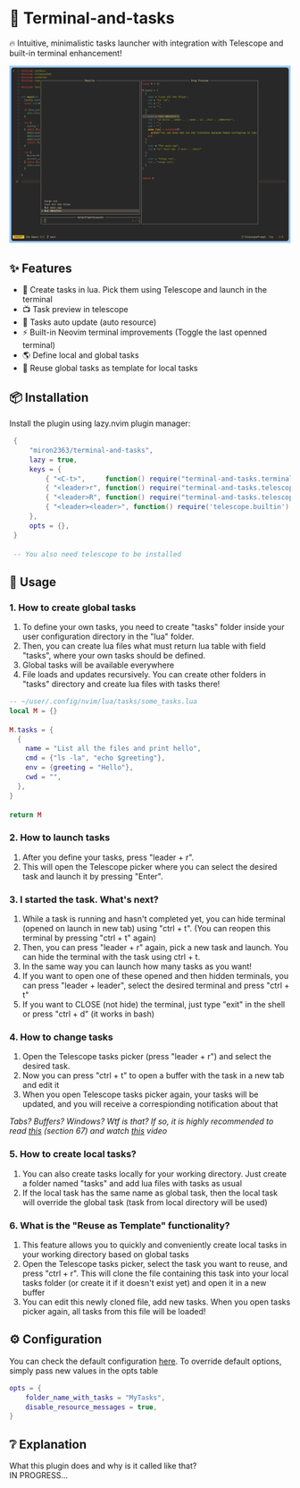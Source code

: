 # 🥷 Terminal-and-tasks 

🔥  Intuitive, minimalistic tasks launcher with integration with Telescope and built-in terminal enhancement!

![Preview](./demo/preview.png)


## ✨ Features
- 🔭 Create tasks in lua. Pick them using Telescope and launch in the terminal
- 📺 Task preview in telescope
- 🤖 Tasks auto update (auto resource)
- ⚡️ Built-in Neovim terminal improvements (Toggle the last openned terminal)
- 🌎 Define local and global tasks
- 👻 Reuse global tasks as template for local tasks




## 📦 Installation
Install the plugin using lazy.nvim plugin manager:

```lua
 {
     "miron2363/terminal-and-tasks",
     lazy = true,
     keys = {
         { "<C-t>",     function() require("terminal-and-tasks.terminal_tweaks").toggle_last_openned_terminal() end, mode = { "n", "t" } },
         { "<leader>r", function() require("terminal-and-tasks.telescope_tasks").tasks_picker() end },
         { "<leader>R", function() require("terminal-and-tasks.telescope_tasks").run_last_runned_task() end },
         { "<leader><leader>", function() require('telescope.builtin').buffers({path_display = {'tail'}, sort_mru = true, ignore_current_buffer = true}) end}
     },
     opts = {},
 }

 -- You also need telescope to be installed
```


## 🚀 Usage
### 1. How to create global tasks
1. To define your own tasks, you need to create "tasks" folder inside your user configuration directory in the "lua" folder.  
2. Then, you can create lua files what must return lua table with field "tasks", where your own tasks should be defined.
3. Global tasks will be available everywhere
4. File loads and updates recursively. You can create other folders in "tasks" directory and create lua files with tasks there!

```lua
-- ~/user/.config/nvim/lua/tasks/some_tasks.lua 
local M = {}

M.tasks = {
  {
    name = "List all the files and print hello",
    cmd = {"ls -la", "echo $greeting"},
    env = {greeting = "Hello"},
    cwd = "",
  },
}

return M

```

### 2. How to launch tasks
1. After you define your tasks, press "leader + r".
2. This will open the Telescope picker where you can select the desired task and launch it by pressing "Enter".

### 3. I started the task. What's next?
1. While a task is running and hasn't completed yet, you can hide terminal (opened on launch in new tab) using "ctrl + t". (You can reopen this terminal by pressing "ctrl + t" again)
2. Then, you can press "leader + r" again, pick a new task and launch. You can hide the terminal with the task using ctrl + t.
3. In the same way you can launch how many tasks as you want!
4. If you want to open one of these opened and then hidden terminals, you can press "leader + leader", select the desired terminal and press "ctrl + t"
5. If you want to CLOSE (not hide) the terminal, just type "exit" in the shell or press "ctrl + d" (it works in bash)

### 4. How to change tasks
1. Open the Telescope tasks picker (press "leader + r") and select the desired task.      
2. Now you can press "ctrl + t" to open a buffer with the task in a new tab and edit it
3. When you open Telescope tasks picker again, your tasks will be updated, and you will receive a correspionding notification about that


*Tabs? Buffers? Windows? Wtf is that? If so, it is highly recommended to read [this](https://betterprogramming.pub/50-vim-mode-tips-for-ide-users-f7b525a794b3#:~:text=colorless%20diff%20command.-,67.%20Vim%20tabs,-It%20must%20be) (section 67) and watch [this](https://www.youtube.com/watch?v=_6OqJrdbfs0&t=221s) video*

### 5. How to create local tasks?
1. You can also create tasks locally for your working directory. Just create a folder named "tasks" and add lua files with tasks as usual
2. If the local task has the same name as global task, then the local task will override the global task (task from local directory will be used)

### 6. What is the "Reuse as Template" functionality?
1. This feature allows you to quickly and conveniently create local tasks in your working directory based on global tasks
2. Open the Telescope tasks picker, select the task you want to reuse, and press "ctrl + r". This will clone the file containing this task into your local tasks folder (or create it if it doesn't exist yet) and open it in a new buffer
3. You can edit this newly cloned file, add new tasks. When you open tasks picker again, all tasks from this file will be loaded!


## ⚙️ Configuration
You can check the default configuration [here](./lua/terminal-and-tasks/config.lua). To override default options, simply pass new values in the opts table
```lua
opts = {
    folder_name_with_tasks = "MyTasks",
    disable_resource_messages = true,
}
```


## ❔ Explanation
What this plugin does and why is it called like that?   
IN PROGRESS...

